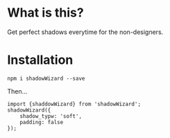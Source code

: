 # What is this?

Get perfect shadows everytime for the non-designers.

# Installation

`npm i shadowWizard --save`

Then...
```
import {shaddowWizard} from 'shadowWizard';
shadowWizard({
	shadow_typw: 'soft',
	padding: false
});
```